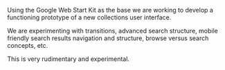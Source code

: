 Using the Google Web Start Kit as the base we are working to develop a functioning prototype of a new collections user interface.

We are experimenting with transitions, advanced search structure, mobile friendly search results navigation and structure, browse versus search concepts, etc.

This is very rudimentary and experimental.
